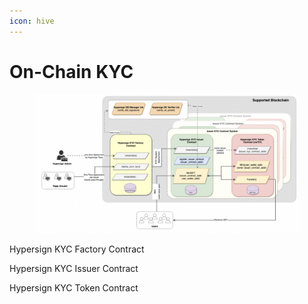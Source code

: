 ```yaml
---
icon: hive
---
```


# On-Chain KYC



<figure><img src="../../.gitbook/assets/image (1).png" alt=""><figcaption></figcaption></figure>



Hypersign KYC Factory Contract



Hypersign KYC Issuer Contract



Hypersign KYC Token Contract

